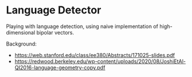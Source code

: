# Language Detector

Playing with language detection, using naive implementation of high-dimensional bipolar vectors.

Background:
- https://web.stanford.edu/class/ee380/Abstracts/171025-slides.pdf
- https://redwood.berkeley.edu/wp-content/uploads/2020/08/JoshiEtAl-QI2016-language-geometry-copy.pdf

